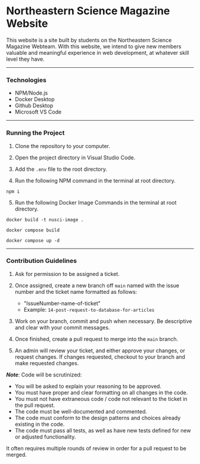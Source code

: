 # Northeastern Science Magazine Website

This website is a site built by students on the Northeastern Science Magazine Webteam. With this website, we intend to give new members valuable and meaningful experience in web development, at whatever skill level they have. 

<hr>

### Technologies

- NPM/Node.js
- Docker Desktop
- Github Desktop
- Microsoft VS Code

<hr>

### Running the Project

1. Clone the repository to your computer.

2. Open the project directory in Visual Studio Code.

3. Add the ```.env``` file to the root directory.

5. Run the following NPM command in the terminal at root directory.

```properties
npm i
```

5. Run the following Docker Image Commands in the terminal at root directory.

```properties
docker build -t nusci-image .
```

```properties
docker compose build
```

```properties
docker compose up -d
```

<hr>

### Contribution Guidelines

1. Ask for permission to be assigned a ticket.

2. Once assigned, create a new branch off ```main``` named with the issue number and the ticket name formatted as follows:

    - "IssueNumber-name-of-ticket"
    -  Example: ```14-post-request-to-database-for-articles```
    
3. Work on your branch, commit and push when necessary. Be descriptive and clear with your commit messages.

4. Once finished, create a pull request to merge into the ```main``` branch.

5. An admin will review your ticket, and either approve your changes, or request changes. If changes requested, checkout to your branch and make requested changes.

***Note***: Code will be scrutinized:
- You will be asked to explain your reasoning to be approved.
- You must have proper and clear formatting on all changes in the code.
- You must not have extraneous code / code not relevant to the ticket in the pull request.
- The code must be well-documented and commented.
- The code must conform to the design patterns and choices already existing in the code.
- The code must pass all tests, as well as have new tests defined for new or adjusted functionality.

It often requires multiple rounds of review in order for a pull request to be merged. 

